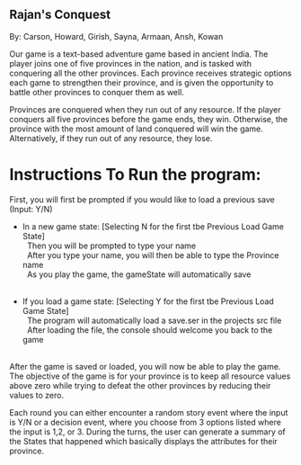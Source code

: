 ## Rajan's Conquest
By: Carson, Howard, Girish, Sayna, Armaan, Ansh, Kowan

Our game is a text-based adventure game based in ancient India. The player joins one of five provinces in the nation, 
and is tasked with conquering all the other provinces. Each province receives strategic options each game to strengthen
their province, and is given the opportunity to battle other provinces to conquer them as well.

 Provinces are conquered when they run out of any resource. 
 If the player conquers all five provinces before the game ends, they win. Otherwise, the province with the most amount 
 of land conquered will win the game. Alternatively, if they run out of any resource, they lose.

# Instructions To Run the program: 

First, you will first be prompted if you would like to load a previous save (Input: Y/N) <br />

- In a new game state: [Selecting N for the first tbe Previous Load Game State] <br />
    &nbsp; Then you will be prompted to type your name <br />
    &nbsp; After you type your name, you will then be able to type the Province name <br />
    &nbsp; As you play the game, the gameState will automatically save <br />
    <br />
    
- If you load a game state: [Selecting Y for the first tbe Previous Load Game State] <br />
    &nbsp; The program will automatically load a save.ser in the projects src file <br />
    &nbsp; After loading the file, the console should welcome you back to the game <br />
    <br />

After the game is saved or loaded, you will now be able to play the game.
The objective of the game is for your province is to keep all resource values above zero while trying to defeat the
other provinces by reducing their values to zero.

Each round you can either encounter a random story event where the input is Y/N 
or a decision event, where you choose from 3 options listed where the input is 1,2, or 3.
During the turns, the user can generate a summary of the States that happened which 
basically displays the attributes for their province. 
  
